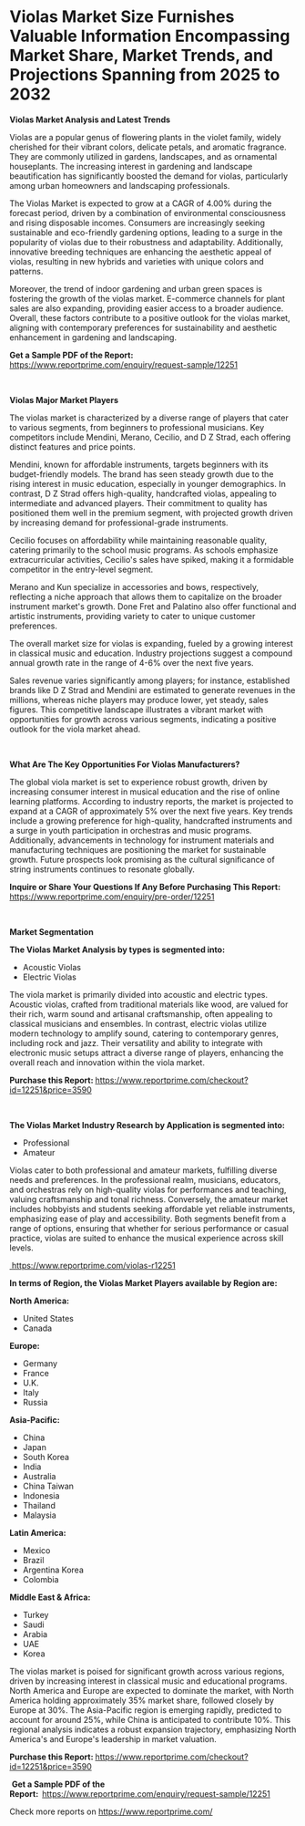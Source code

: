 <p><h1>Violas Market Size Furnishes Valuable Information Encompassing Market Share, Market Trends, and Projections Spanning from 2025 to 2032</h1></p><p><strong>Violas Market Analysis and Latest Trends</strong></p>
<p><p>Violas are a popular genus of flowering plants in the violet family, widely cherished for their vibrant colors, delicate petals, and aromatic fragrance. They are commonly utilized in gardens, landscapes, and as ornamental houseplants. The increasing interest in gardening and landscape beautification has significantly boosted the demand for violas, particularly among urban homeowners and landscaping professionals.</p><p>The Violas Market is expected to grow at a CAGR of 4.00% during the forecast period, driven by a combination of environmental consciousness and rising disposable incomes. Consumers are increasingly seeking sustainable and eco-friendly gardening options, leading to a surge in the popularity of violas due to their robustness and adaptability. Additionally, innovative breeding techniques are enhancing the aesthetic appeal of violas, resulting in new hybrids and varieties with unique colors and patterns.</p><p>Moreover, the trend of indoor gardening and urban green spaces is fostering the growth of the violas market. E-commerce channels for plant sales are also expanding, providing easier access to a broader audience. Overall, these factors contribute to a positive outlook for the violas market, aligning with contemporary preferences for sustainability and aesthetic enhancement in gardening and landscaping.</p></p>
<p><strong>Get a Sample PDF of the Report:&nbsp;</strong> <a href="https://www.reportprime.com/enquiry/request-sample/12251?utm_campaign=2465&utm_medium=2&utm_source=Github&utm_content=ia&utm_term=18032025&utm_id=violas">https://www.reportprime.com/enquiry/request-sample/12251</a></p>
<p>&nbsp;</p>
<p><strong>Violas Major Market Players</strong></p>
<p><p>The violas market is characterized by a diverse range of players that cater to various segments, from beginners to professional musicians. Key competitors include Mendini, Merano, Cecilio, and D Z Strad, each offering distinct features and price points.</p><p>Mendini, known for affordable instruments, targets beginners with its budget-friendly models. The brand has seen steady growth due to the rising interest in music education, especially in younger demographics. In contrast, D Z Strad offers high-quality, handcrafted violas, appealing to intermediate and advanced players. Their commitment to quality has positioned them well in the premium segment, with projected growth driven by increasing demand for professional-grade instruments.</p><p>Cecilio focuses on affordability while maintaining reasonable quality, catering primarily to the school music programs. As schools emphasize extracurricular activities, Cecilio's sales have spiked, making it a formidable competitor in the entry-level segment.</p><p>Merano and Kun specialize in accessories and bows, respectively, reflecting a niche approach that allows them to capitalize on the broader instrument market's growth. Done Fret and Palatino also offer functional and artistic instruments, providing variety to cater to unique customer preferences.</p><p>The overall market size for violas is expanding, fueled by a growing interest in classical music and education. Industry projections suggest a compound annual growth rate in the range of 4-6% over the next five years.</p><p>Sales revenue varies significantly among players; for instance, established brands like D Z Strad and Mendini are estimated to generate revenues in the millions, whereas niche players may produce lower, yet steady, sales figures. This competitive landscape illustrates a vibrant market with opportunities for growth across various segments, indicating a positive outlook for the viola market ahead.</p></p>
<p>&nbsp;</p>
<p><strong>What Are The Key Opportunities For Violas Manufacturers?</strong></p>
<p><p>The global viola market is set to experience robust growth, driven by increasing consumer interest in musical education and the rise of online learning platforms. According to industry reports, the market is projected to expand at a CAGR of approximately 5% over the next five years. Key trends include a growing preference for high-quality, handcrafted instruments and a surge in youth participation in orchestras and music programs. Additionally, advancements in technology for instrument materials and manufacturing techniques are positioning the market for sustainable growth. Future prospects look promising as the cultural significance of string instruments continues to resonate globally.</p></p>
<p><strong>Inquire or Share Your Questions If Any Before Purchasing This Report:</strong> <a href="https://www.reportprime.com/enquiry/pre-order/12251?utm_campaign=2465&utm_medium=2&utm_source=Github&utm_content=ia&utm_term=18032025&utm_id=violas">https://www.reportprime.com/enquiry/pre-order/12251</a></p>
<p>&nbsp;</p>
<p><strong>Market Segmentation</strong></p>
<p><strong>The Violas Market Analysis by types is segmented into:</strong></p>
<p><ul><li>Acoustic Violas</li><li>Electric Violas</li></ul></p>
<p><p>The viola market is primarily divided into acoustic and electric types. Acoustic violas, crafted from traditional materials like wood, are valued for their rich, warm sound and artisanal craftsmanship, often appealing to classical musicians and ensembles. In contrast, electric violas utilize modern technology to amplify sound, catering to contemporary genres, including rock and jazz. Their versatility and ability to integrate with electronic music setups attract a diverse range of players, enhancing the overall reach and innovation within the viola market.</p></p>
<p><strong>Purchase this Report:&nbsp;</strong><a href="https://www.reportprime.com/checkout?id=12251&price=3590&utm_campaign=2465&utm_medium=2&utm_source=Github&utm_content=ia&utm_term=18032025&utm_id=violas">https://www.reportprime.com/checkout?id=12251&price=3590</a></p>
<p>&nbsp;</p>
<p><strong>The Violas Market Industry Research by Application is segmented into:</strong></p>
<p><ul><li>Professional</li><li>Amateur</li></ul></p>
<p><p>Violas cater to both professional and amateur markets, fulfilling diverse needs and preferences. In the professional realm, musicians, educators, and orchestras rely on high-quality violas for performances and teaching, valuing craftsmanship and tonal richness. Conversely, the amateur market includes hobbyists and students seeking affordable yet reliable instruments, emphasizing ease of play and accessibility. Both segments benefit from a range of options, ensuring that whether for serious performance or casual practice, violas are suited to enhance the musical experience across skill levels.</p></p>
<p><a href="https://www.reportprime.com/violas-r12251?utm_campaign=2465&utm_medium=2&utm_source=Github&utm_content=ia&utm_term=18032025&utm_id=violas">&nbsp;https://www.reportprime.com/violas-r12251</a></p>
<p><strong>In terms of Region, the Violas Market Players available by Region are:</strong></p>
<p>
    <p> <strong> North America: </strong>
        <ul>
            <li>United States</li>
            <li>Canada</li>
        </ul>
        </p> 
    <p> <strong> Europe: </strong>
        <ul>
            <li>Germany</li>
            <li>France</li>
            <li>U.K.</li>
            <li>Italy</li>
            <li>Russia</li>
        </ul>
        </p> 
    <p> <strong> Asia-Pacific: </strong>
        <ul>
            <li>China</li>
            <li>Japan</li>
            <li>South Korea</li>
            <li>India</li>
            <li>Australia</li>
            <li>China Taiwan</li>
            <li>Indonesia</li>
            <li>Thailand</li>
            <li>Malaysia</li>
        </ul>
        </p> 
    <p> <strong> Latin America: </strong>
        <ul>
            <li>Mexico</li>
            <li>Brazil</li>
            <li>Argentina Korea</li>
            <li>Colombia</li>
        </ul>
        </p> 
    <p> <strong> Middle East & Africa: </strong>
        <ul>
            <li>Turkey</li>
            <li>Saudi</li>
            <li>Arabia</li>
            <li>UAE</li>
            <li>Korea</li>
        </ul>
    </p>
    </p>
<p><p>The violas market is poised for significant growth across various regions, driven by increasing interest in classical music and educational programs. North America and Europe are expected to dominate the market, with North America holding approximately 35% market share, followed closely by Europe at 30%. The Asia-Pacific region is emerging rapidly, predicted to account for around 25%, while China is anticipated to contribute 10%. This regional analysis indicates a robust expansion trajectory, emphasizing North America's and Europe's leadership in market valuation.</p></p>
<p><strong>Purchase this Report: </strong><a href="https://www.reportprime.com/checkout?id=12251&price=3590&utm_campaign=2465&utm_medium=2&utm_source=Github&utm_content=ia&utm_term=18032025&utm_id=violas">https://www.reportprime.com/checkout?id=12251&price=3590</a></p>
<p>&nbsp;<strong>Get a Sample PDF of the Report:&nbsp;&nbsp;</strong><a href="https://www.reportprime.com/enquiry/request-sample/12251?utm_campaign=2465&utm_medium=2&utm_source=Github&utm_content=ia&utm_term=18032025&utm_id=violas">https://www.reportprime.com/enquiry/request-sample/12251</a></p>
<p><strong></strong></p>
<p>Check more reports on <a href="https://www.reportprime.com/?utm_campaign=2465&utm_medium=2&utm_source=Github&utm_content=ia&utm_term=18032025&utm_id=violas">https://www.reportprime.com/</a></p>